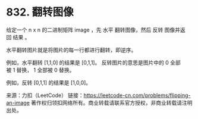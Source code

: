 # 832. 翻转图像

给定一个 n x n 的二进制矩阵 image ，先 水平 翻转图像，然后 反转 图像并返回 结果 。

水平翻转图片就是将图片的每一行都进行翻转，即逆序。

例如，水平翻转 [1,1,0] 的结果是 [0,1,1]。
反转图片的意思是图片中的 0 全部被 1 替换， 1 全部被 0 替换。

例如，反转 [0,1,1] 的结果是 [1,0,0]。

来源：力扣（LeetCode）
链接：https://leetcode-cn.com/problems/flipping-an-image
著作权归领扣网络所有。商业转载请联系官方授权，非商业转载请注明出处。